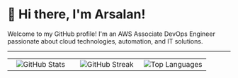 # 👋 Hi there, I'm Arsalan!

Welcome to my GitHub profile! I'm an AWS Associate DevOps Engineer passionate about cloud technologies, automation, and IT solutions.

---

<table style="width:100%; table-layout:fixed;">
  <tr>
    <td style="width:33%; text-align:center; vertical-align:top;">
      <img src="https://github-readme-stats.vercel.app/api?username=arsalan-dev-engineer&show_icons=true&theme=radical" alt="GitHub Stats" style="max-width:100%;" />
    </td>
    <td style="width:33%; text-align:center; vertical-align:top;">
      <img src="https://streak-stats.demolab.com/?user=arsalan-dev-engineer&theme=radical" alt="GitHub Streak" style="max-width:100%;" />
    </td>
    <td style="width:33%; text-align:center; vertical-align:top;">
      <img src="https://github-readme-stats.vercel.app/api/top-langs/?username=arsalan-dev-engineer&layout=compact&theme=radical" alt="Top Languages" style="max-width:100%;" />
    </td>
  </tr>
</table>
